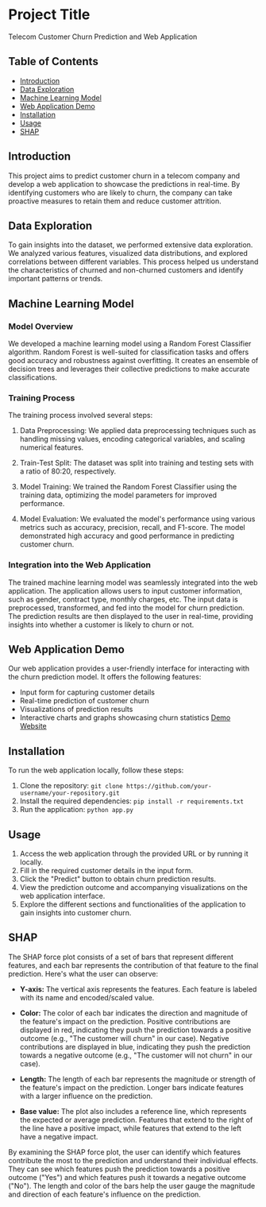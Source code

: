 # Project Title

Telecom Customer Churn Prediction and Web Application

## Table of Contents

- [Introduction](#introduction)
- [Data Exploration](#data-exploration)
- [Machine Learning Model](#machine-learning-model)
- [Web Application Demo](#web-application-demo)
- [Installation](#installation)
- [Usage](#usage)
- [SHAP](#shap)

## Introduction

This project aims to predict customer churn in a telecom company and develop a web application to showcase the predictions in real-time. By identifying customers who are likely to churn, the company can take proactive measures to retain them and reduce customer attrition.

## Data Exploration

To gain insights into the dataset, we performed extensive data exploration. We analyzed various features, visualized data distributions, and explored correlations between different variables. This process helped us understand the characteristics of churned and non-churned customers and identify important patterns or trends.

## Machine Learning Model

### Model Overview

We developed a machine learning model using a Random Forest Classifier algorithm. Random Forest is well-suited for classification tasks and offers good accuracy and robustness against overfitting. It creates an ensemble of decision trees and leverages their collective predictions to make accurate classifications.

### Training Process

The training process involved several steps:

1. Data Preprocessing: We applied data preprocessing techniques such as handling missing values, encoding categorical variables, and scaling numerical features.

2. Train-Test Split: The dataset was split into training and testing sets with a ratio of 80:20, respectively.

3. Model Training: We trained the Random Forest Classifier using the training data, optimizing the model parameters for improved performance.

4. Model Evaluation: We evaluated the model's performance using various metrics such as accuracy, precision, recall, and F1-score. The model demonstrated high accuracy and good performance in predicting customer churn.

### Integration into the Web Application

The trained machine learning model was seamlessly integrated into the web application. The application allows users to input customer information, such as gender, contract type, monthly charges, etc. The input data is preprocessed, transformed, and fed into the model for churn prediction. The prediction results are then displayed to the user in real-time, providing insights into whether a customer is likely to churn or not.

## Web Application Demo

Our web application provides a user-friendly interface for interacting with the churn prediction model. It offers the following features:

- Input form for capturing customer details
- Real-time prediction of customer churn
- Visualizations of prediction results
- Interactive charts and graphs showcasing churn statistics
[Demo Website](https://customer-churn-predictor.onrender.com/)

## Installation

To run the web application locally, follow these steps:

1. Clone the repository: `git clone https://github.com/your-username/your-repository.git`
2. Install the required dependencies: `pip install -r requirements.txt`
3. Run the application: `python app.py`

## Usage

1. Access the web application through the provided URL or by running it locally.
2. Fill in the required customer details in the input form.
3. Click the "Predict" button to obtain churn prediction results.
4. View the prediction outcome and accompanying visualizations on the web application interface.
5. Explore the different sections and functionalities of the application to gain insights into customer churn.

## SHAP

The SHAP force plot consists of a set of bars that represent different features, and each bar represents the contribution of that feature to the final prediction. Here's what the user can observe:

- **Y-axis:** The vertical axis represents the features. Each feature is labeled with its name and encoded/scaled value.

- **Color:** The color of each bar indicates the direction and magnitude of the feature's impact on the prediction. Positive contributions are displayed in red, indicating they push the prediction towards a positive outcome (e.g., "The customer will churn" in our case). Negative contributions are displayed in blue, indicating they push the prediction towards a negative outcome (e.g., "The customer will not churn" in our case).

- **Length:** The length of each bar represents the magnitude or strength of the feature's impact on the prediction. Longer bars indicate features with a larger influence on the prediction.

- **Base value:** The plot also includes a reference line, which represents the expected or average prediction. Features that extend to the right of the line have a positive impact, while features that extend to the left have a negative impact.

By examining the SHAP force plot, the user can identify which features contribute the most to the prediction and understand their individual effects. They can see which features push the prediction towards a positive outcome ("Yes") and which features push it towards a negative outcome ("No"). The length and color of the bars help the user gauge the magnitude and direction of each feature's influence on the prediction.


